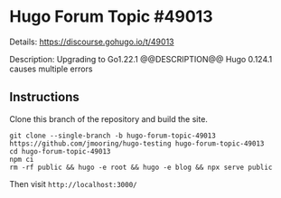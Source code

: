 # Hugo Forum Topic #49013

Details: <https://discourse.gohugo.io/t/49013>

Description: Upgrading to Go1.22.1 @@DESCRIPTION@@ Hugo 0.124.1 causes multiple errors

## Instructions

Clone this branch of the repository and build the site.

```text
git clone --single-branch -b hugo-forum-topic-49013 https://github.com/jmooring/hugo-testing hugo-forum-topic-49013
cd hugo-forum-topic-49013
npm ci
rm -rf public && hugo -e root && hugo -e blog && npx serve public
```

Then visit `http://localhost:3000/`
